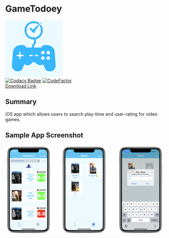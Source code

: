 # GameTodoey
![alt text](https://github.com/JaeguKim/GameTodoey/blob/master/GameTodoey/Assets.xcassets/AppIcon.appiconset/180.png?raw=true)    
[![Codacy Badge](https://api.codacy.com/project/badge/Grade/4e84b6c58ac647348d13d078b67e7458)](https://app.codacy.com/manual/JaeguKim/GameTodoey?utm_source=github.com&utm_medium=referral&utm_content=JaeguKim/GameTodoey&utm_campaign=Badge_Grade_Dashboard)
[![CodeFactor](https://www.codefactor.io/repository/github/jaegukim/gametodoey/badge)](https://www.codefactor.io/repository/github/jaegukim/gametodoey)  
[Download Link](https://apps.apple.com/kr/app/gametodoey/id1507663102?l=en)  
  
## Summary  
iOS app which allows users to search play-time and user-rating for video games.  
  
## Sample App Screenshot  
![image](img/1.png)  


